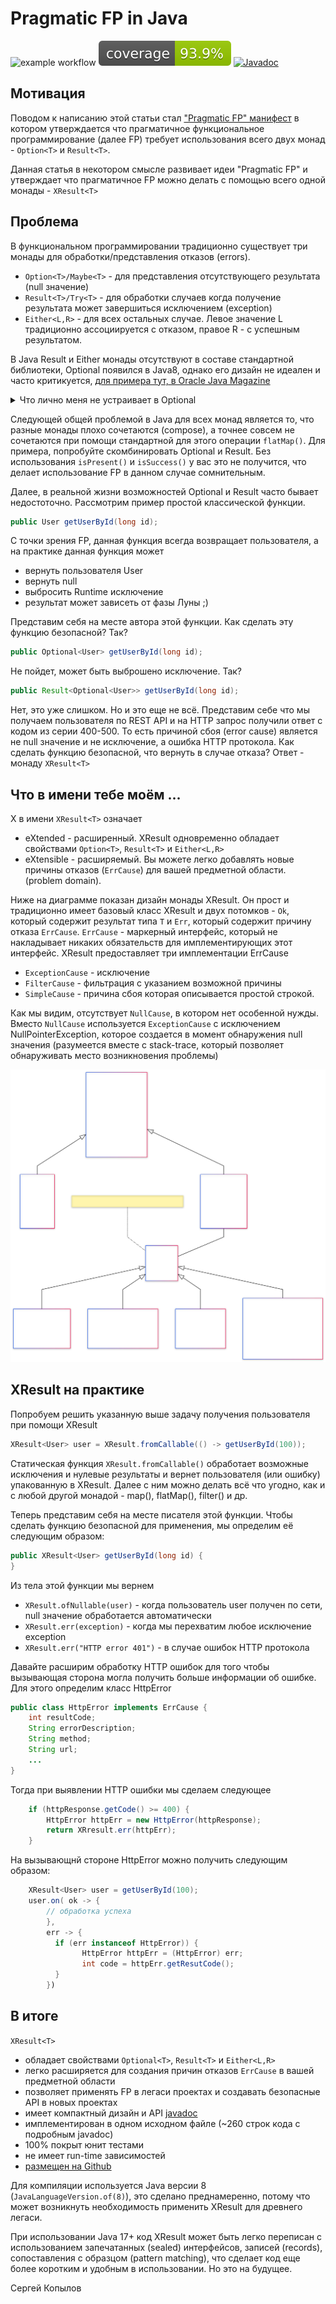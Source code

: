 # Pragmatic FP in Java

![example workflow](https://github.com/skopylov58/java-extended-result-monad/actions/workflows/gradle.yml/badge.svg)
[![Coverage](.github/badges/jacoco.svg)](https://github.com/skopylov58/java-extended-result-monad/actions/workflows/gradle.yml)
[![Javadoc](https://img.shields.io/badge/JavaDoc-Online-green)](https://skopylov58.github.io/java-extended-result-monad/)
## Мотивация
Поводом к написанию этой статьи стал 
["Pragmatic FP" манифест](https://dzone.com/articles/introduction-to-pragmatic-functional-java)
в котором утверждается что прагматичное функциональное программирование (далее FP)
требует использования всего двух монад - `Option<T>` и `Result<T>`.

Данная статья в некотором смысле развивает идеи "Pragmatic FP" и утверждает что
прагматичное FP можно делать с помощью всего одной монады - `XResult<T>`

## Проблема

В функциональном программировании традиционно существует три монады для 
обработки/представления отказов (errors).
- `Option<T>/Maybe<T>` - для представления отсутствующего результата (null значение)
- `Result<T>/Try<T>` - для обработки случаев когда получение результата может завершиться исключением (exception)
- `Either<L,R>` - для всех остальных случае. Левое значение L традиционно ассоциируется с отказом,
правое R - c успешным результатом.

В Java Result и Either монады отсутствуют в составе стандартной библиотеки, Optional появился 
в Java8, однако его дизайн не идеален и часто критикуется, 
[для примера тут, в Oracle Java Magazine ](https://blogs.oracle.com/javamagazine/post/optional-class-null-pointer-drawbacks)

<details>
<summary>Что лично меня  не устраивает в Optional</summary>
Трудно установить место возниковения null при
использовании нескольких операций `map()` и непонятно какой фильтр сработал при использовании
нескольких операций `filter()`. Иными словами, Optional не сохраняет контекста при возникновении проблемы.
Ну да ладно, не будем слишком придираться.
</details>

Следующей общей проблемой в Java для всех монад является то, что разные монады плохо сочетаются (compose),
а точнее совсем не сочетаются при помощи стандартной для этого операции `flatMap()`. 
Для примера, попробуйте скомбинировать Optional и Result. Без использования `isPresent()`
и `isSuccess()` у вас это не получится, что делает использование FP в данном случае сомнительным. 

Далее, в реальной жизни возможностей Optional и Result часто бывает недостоточно. Рассмотрим
пример простой классической функции.

```java
public User getUserById(long id);
```

С точки зрения FP, данная функция всегда возвращает пользователя,
а на практике данная функция может
- вернуть пользователя User
- вернуть null
- выбросить Runtime исключение
- результат может зависеть от фазы Луны ;)

Представим себя на месте автора этой функции. Как сделать эту функцию безопасной? Так?

```java
public Optional<User> getUserById(long id);
```

Не пойдет, может быть выброшено исключение. Так?
```java
public Result<Optional<User>> getUserById(long id);
```

Нет, это уже слишком. Но и это еще не всё. Представим себе что мы получаем пользователя по REST API
и на HTTP запрос получили ответ с кодом из серии 400-500. То есть причиной сбоя (error cause) является 
не null значение и не исключение, а ошибка HTTP протокола. Как сделать функцию безопасной, что вернуть
в случае отказа? Ответ - монаду `XResult<T>`

## Что в имени тебе моём ...

X в имени `XResult<T>` означает
- eXtended - расширенный. XResult одновременно обладает свойствами `Option<T>`, `Result<T>`
и `Either<L,R>`
- eXtensible - расширяемый. Вы можете легко добавлять новые причины отказов (`ErrCause`) 
для вашей предметной области. (problem domain).

Ниже на диаграмме показан дизайн монады XResult. Он прост и традиционно имеет базовый класс XResult и 
двух потомков - `Ok`, который содержит результат типа `T` и `Err`, который содержит причину отказа 
`ErrCause`. `ErrCause` - маркерный интерфейс, который не накладывает никаких обязательств для
имплементирующих этот интерфейс. XResult предоставляет три имплементации ErrCause
- `ExceptionCause` - исключение 
- `FilterCause` - фильтрация с указанием возможной причины
- `SimpleCause` - причина сбоя которая описывается простой строкой.

Как мы видим, отсутствует `NullCause`, в котором нет особенной нужды. Вместо `NullCause` используется
`ExceptionCause` с исключением NullPointerException, которое создается в момент обнаружения null
значения (разумеется вместе с stack-trace, который позволяет обнаруживать место возникновения проблемы)

![Class Diagram](img/class-diagram.svg)
## XResult на практике

Попробуем решить указанную выше задачу получения пользователя при помощи XResult

```java
XResult<User> user = XResult.fromCallable(() -> getUserById(100));
```

Статическая функция `XResult.fromCallable()` обработает возможные исключения и нулевые результаты 
и вернет пользователя (или ошибку) упакованную в XResult. Далее с ним можно делать всё что угодно, 
как и с любой другой монадой - map(), flatMap(), filter() и др.

Теперь представим  себя на месте писателя этой функции. Чтобы сделать функцию безопасной
для применения, мы определим её следующим образом:

```java
public XResult<User> getUserById(long id) {
}
```

Из тела этой функции мы вернем
- `XResult.ofNullable(user)` - когда пользователь user получен по сети, null значение обработается автоматически
- `XResult.err(exception)` - когда мы перехватим любое исключение exception
- `XResult.err("HTTP error 401")` - в случае ошибок HTTP протокола

Давайте расширим обработку HTTP ошибок для того чтобы вызывающая сторона могла получить
больше информации об ошибке. Для этого определим класс HttpError

```java
public class HttpError implements ErrCause {
    int resultCode;
    String errorDescription;
    String method;
    String url;
    ...
}
```

Тогда при выявлении HTTP ошибки мы сделаем следующее

```java
    if (httpResponse.getCode() >= 400) {
        HttpError httpErr = new HttpError(httpResponse);
        return XRresult.err(httpErr);
    }
```

На вызывающнй стороне HttpError можно получить следующим образом:

```java
    XResult<User> user = getUserById(100);
    user.on( ok -> {
        // обработка успеха
        },
        err -> {
          if (err instanceof HttpError)) {
                HttpError httpErr = (HttpError) err;
                int code = httpErr.getResutCode();
          }
        })
```

## В итоге

`XResult<T>`
- обладает свойствами `Optional<T>`, `Result<T>` и `Either<L,R>`
- легко расширяется для создания причин отказов `ErrCause` в вашей предметной области
- позволяет применять FP в легаси проектах и создавать безопасные API в новых проектах
- имеет компактный дизайн и API [javadoc](https://skopylov58.github.io/java-extended-result-monad/) 
- имплементирован в одном исходном файле (~260 строк кода с подробным javadoc)
- 100% покрыт юнит тестами
- не имеет run-time зависимостей
- [размещен на Github](https://github.com/skopylov58/java-extended-result-monad)

Для компиляции используется Java версии 8 (`JavaLanguageVersion.of(8)`), 
это сделано преднамеренно, потому что может возникнуть необходимость 
применить XResult для древнего легаси.

При использовании Java 17+ код XResult может быть легко переписан с использованием
запечатанных (sealed) интерфейсов, записей (records), сопоставления с образцом 
(pattern matching), что сделает код еще более коротким и удобным в использовании.
Но это на будущее.

Сергей Копылов










